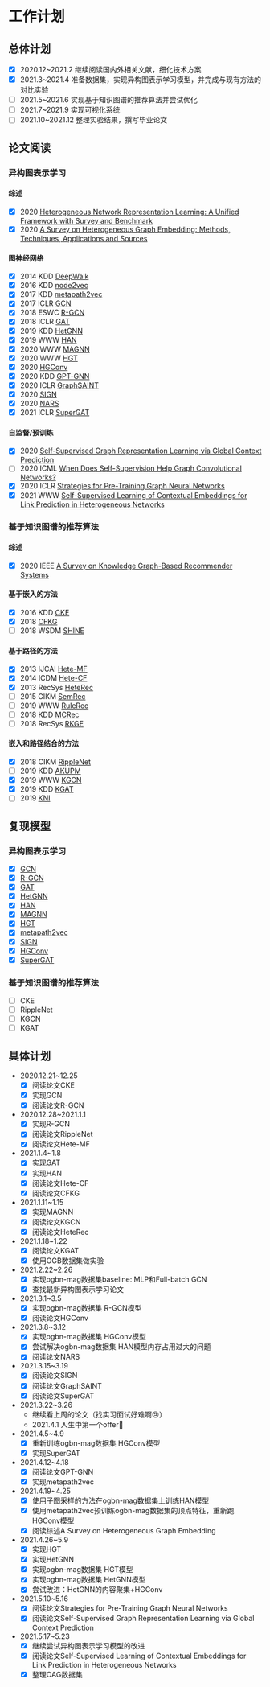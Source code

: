 # 工作计划
## 总体计划
* [x] 2020.12~2021.2 继续阅读国内外相关文献，细化技术方案
* [x] 2021.3~2021.4 准备数据集，实现异构图表示学习模型，并完成与现有方法的对比实验
* [ ] 2021.5~2021.6 实现基于知识图谱的推荐算法并尝试优化
* [ ] 2021.7~2021.9 实现可视化系统
* [ ] 2021.10~2021.12 整理实验结果，撰写毕业论文

## 论文阅读
### 异构图表示学习
#### 综述
* [x] 2020 [Heterogeneous Network Representation Learning: A Unified Framework with Survey and Benchmark](https://arxiv.org/pdf/2004.00216)
* [x] 2020 [A Survey on Heterogeneous Graph Embedding: Methods, Techniques, Applications and Sources](https://arxiv.org/pdf/2011.14867)
#### 图神经网络
* [x] 2014 KDD [DeepWalk](https://arxiv.org/pdf/1403.6652)
* [x] 2016 KDD [node2vec](https://arxiv.org/pdf/1607.00653)
* [x] 2017 KDD [metapath2vec](https://ericdongyx.github.io/papers/KDD17-dong-chawla-swami-metapath2vec.pdf)
* [x] 2017 ICLR [GCN](https://arxiv.org/pdf/1609.02907)
* [x] 2018 ESWC [R-GCN](https://arxiv.org/pdf/1703.06103)
* [x] 2018 ICLR [GAT](https://arxiv.org/pdf/1710.10903)
* [x] 2019 KDD [HetGNN](https://dl.acm.org/doi/pdf/10.1145/3292500.3330961)
* [x] 2019 WWW [HAN](https://arxiv.org/pdf/1903.07293)
* [x] 2020 WWW [MAGNN](https://arxiv.org/pdf/2002.01680)
* [x] 2020 WWW [HGT](https://arxiv.org/pdf/2003.01332)
* [x] 2020 [HGConv](https://arxiv.org/pdf/2012.14722)
* [x] 2020 KDD [GPT-GNN](https://arxiv.org/pdf/2006.15437)
* [x] 2020 ICLR [GraphSAINT](https://openreview.net/pdf?id=BJe8pkHFwS)
* [x] 2020 [SIGN](https://arxiv.org/pdf/2004.11198)
* [x] 2020 [NARS](https://arxiv.org/pdf/2011.09679)
* [x] 2021 ICLR [SuperGAT](https://openreview.net/pdf?id=Wi5KUNlqWty)
#### 自监督/预训练
* [x] 2020 [Self-Supervised Graph Representation Learning via Global Context Prediction](https://arxiv.org/pdf/2003.01604)
* [ ] 2020 ICML [When Does Self-Supervision Help Graph Convolutional Networks?](http://proceedings.mlr.press/v119/you20a/you20a.pdf)
* [x] 2020 ICLR [Strategies for Pre-Training Graph Neural Networks](https://www.openreview.net/pdf?id=HJlWWJSFDH)
* [x] 2021 WWW [Self-Supervised Learning of Contextual Embeddings for Link Prediction in Heterogeneous Networks](https://arxiv.org/pdf/2007.11192)

### 基于知识图谱的推荐算法
#### 综述
* [x] 2020 IEEE [A Survey on Knowledge Graph-Based Recommender Systems](https://arxiv.org/pdf/2003.00911)
#### 基于嵌入的方法
* [x] 2016 KDD [CKE](https://www.kdd.org/kdd2016/papers/files/adf0066-zhangA.pdf)
* [x] 2018 [CFKG](https://arxiv.org/pdf/1803.06540)
* [ ] 2018 WSDM [SHINE](https://arxiv.org/pdf/1712.00732)
#### 基于路径的方法
* [x] 2013 IJCAI [Hete-MF](http://citeseerx.ist.psu.edu/viewdoc/download?doi=10.1.1.380.3668&rep=rep1&type=pdf)
* [x] 2014 ICDM [Hete-CF](https://arxiv.org/pdf/1412.7610)
* [x] 2013 RecSys [HeteRec](http://hanj.cs.illinois.edu/pdf/recsys13_xyu.pdf)
* [ ] 2015 CIKM [SemRec](https://papers-gamma.link/static/memory/pdfs/152-Shi_Semantic_Path_Based_Personalized_Recommendation_on_Weighted_HIN_2015.pdf)
* [ ] 2019 WWW [RuleRec](https://arxiv.org/pdf/1903.03714)
* [ ] 2018 KDD [MCRec](https://dl.acm.org/doi/pdf/10.1145/3219819.3219965)
* [ ] 2018 RecSys [RKGE](https://repository.tudelft.nl/islandora/object/uuid:9a3559e9-27b6-47cd-820d-d7ecc76cbc06/datastream/OBJ/download)
#### 嵌入和路径结合的方法
* [x] 2018 CIKM [RippleNet](https://arxiv.org/pdf/1803.03467)
* [ ] 2019 KDD [AKUPM](https://dl.acm.org/doi/abs/10.1145/3292500.3330705)
* [x] 2019 WWW [KGCN](https://arxiv.org/pdf/1904.12575)
* [x] 2019 KDD [KGAT](https://arxiv.org/pdf/1905.07854)
* [ ] 2019 [KNI](https://arxiv.org/pdf/1908.04032)

## 复现模型
### 异构图表示学习
* [x] [GCN](https://github.com/ZZy979/pytorch-tutorial/tree/master/gnn/gcn)
* [x] [R-GCN](https://github.com/ZZy979/pytorch-tutorial/tree/master/gnn/rgcn)
* [x] [GAT](https://github.com/ZZy979/pytorch-tutorial/tree/master/gnn/gat)
* [x] [HetGNN](https://github.com/ZZy979/pytorch-tutorial/tree/master/gnn/hetgnn)
* [x] [HAN](https://github.com/ZZy979/pytorch-tutorial/tree/master/gnn/han)
* [x] [MAGNN](https://github.com/ZZy979/pytorch-tutorial/tree/master/gnn/magnn)
* [x] [HGT](https://github.com/ZZy979/pytorch-tutorial/tree/master/gnn/hgt)
* [x] [metapath2vec](https://github.com/ZZy979/pytorch-tutorial/tree/master/gnn/metapath2vec)
* [x] [SIGN](https://github.com/ZZy979/pytorch-tutorial/tree/master/gnn/sign)
* [x] [HGConv](https://github.com/ZZy979/pytorch-tutorial/tree/master/gnn/hgconv)
* [x] [SuperGAT](https://github.com/ZZy979/pytorch-tutorial/tree/master/gnn/supergat)

### 基于知识图谱的推荐算法
* [ ] CKE
* [ ] RippleNet
* [ ] KGCN
* [ ] KGAT

## 具体计划
* 2020.12.21~12.25
    * [x] 阅读论文CKE
    * [x] 实现GCN
    * [x] 阅读论文R-GCN
* 2020.12.28~2021.1.1
    * [x] 实现R-GCN
    * [x] 阅读论文RippleNet
    * [x] 阅读论文Hete-MF
* 2021.1.4~1.8
    * [x] 实现GAT
    * [x] 实现HAN
    * [x] 阅读论文Hete-CF
    * [x] 阅读论文CFKG
* 2021.1.11~1.15
    * [x] 实现MAGNN
    * [x] 阅读论文KGCN
    * [x] 阅读论文HeteRec
* 2021.1.18~1.22
    * [x] 阅读论文KGAT
    * [x] 使用OGB数据集做实验
* 2021.2.22~2.26
    * [x] 实现ogbn-mag数据集baseline: MLP和Full-batch GCN
    * [x] 查找最新异构图表示学习论文
* 2021.3.1~3.5
    * [x] 实现ogbn-mag数据集 R-GCN模型
    * [x] 阅读论文HGConv
* 2021.3.8~3.12
    * [x] 实现ogbn-mag数据集 HGConv模型
    * [x] 尝试解决ogbn-mag数据集 HAN模型内存占用过大的问题
    * [x] 阅读论文NARS
* 2021.3.15~3.19
    * [x] 阅读论文SIGN
    * [x] 阅读论文GraphSAINT
    * [x] 阅读论文SuperGAT
* 2021.3.22~3.26
    * 继续看上周的论文（找实习面试好难啊😢）
    * 2021.4.1 人生中第一个offer🎉
* 2021.4.5~4.9
    * [x] 重新训练ogbn-mag数据集 HGConv模型
    * [x] 实现SuperGAT
* 2021.4.12~4.18
    * [x] 阅读论文GPT-GNN
    * [x] 实现metapath2vec
* 2021.4.19~4.25
    * [x] 使用子图采样的方法在ogbn-mag数据集上训练HAN模型
    * [x] 使用metapath2vec预训练ogbn-mag数据集的顶点特征，重新跑HGConv模型
    * [x] 阅读综述A Survey on Heterogeneous Graph Embedding
* 2021.4.26~5.9
    * [x] 实现HGT
    * [x] 实现HetGNN
    * [x] 实现ogbn-mag数据集 HGT模型
    * [x] 实现ogbn-mag数据集 HetGNN模型
    * [x] 尝试改进：HetGNN的内容聚集+HGConv
* 2021.5.10~5.16
    * [x] 阅读论文Strategies for Pre-Training Graph Neural Networks
    * [x] 阅读论文Self-Supervised Graph Representation Learning via Global Context Prediction
* 2021.5.17~5.23
    * [x] 继续尝试异构图表示学习模型的改进
    * [x] 阅读论文Self-Supervised Learning of Contextual Embeddings for Link Prediction in Heterogeneous Networks
    * [x] 整理OAG数据集
